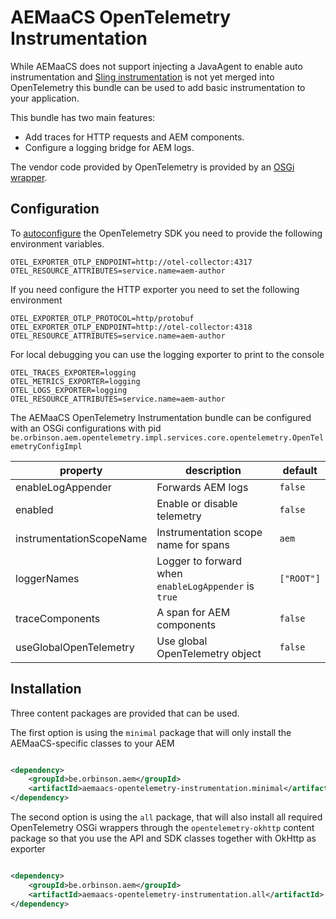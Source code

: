 # AEMaaCS OpenTelemetry Instrumentation

While AEMaaCS does not support injecting a JavaAgent to enable auto instrumentation
and [Sling instrumentation](https://github.com/open-telemetry/opentelemetry-java-instrumentation/pull/9469) is not yet
merged into OpenTelemetry this bundle can be used to add basic instrumentation to your application.

This bundle has two main features:

* Add traces for HTTP requests and AEM components.
* Configure a logging bridge for AEM logs.

The vendor code provided by OpenTelemetry is provided by
an [OSGi wrapper](https://github.com/orbinson/opentelemetry-osgi-wrappers).

## Configuration

To [autoconfigure](https://github.com/open-telemetry/opentelemetry-java/blob/main/sdk-extensions/autoconfigure/README.md)
the OpenTelemetry SDK you need to provide the following environment variables.

```text
OTEL_EXPORTER_OTLP_ENDPOINT=http://otel-collector:4317
OTEL_RESOURCE_ATTRIBUTES=service.name=aem-author
```

If you need configure the HTTP exporter you need to set the following environment

```text
OTEL_EXPORTER_OTLP_PROTOCOL=http/protobuf
OTEL_EXPORTER_OTLP_ENDPOINT=http://otel-collector:4318
OTEL_RESOURCE_ATTRIBUTES=service.name=aem-author
```

For local debugging you can use the logging exporter to print to the console

```text
OTEL_TRACES_EXPORTER=logging
OTEL_METRICS_EXPORTER=logging
OTEL_LOGS_EXPORTER=logging
OTEL_RESOURCE_ATTRIBUTES=service.name=aem-author
```

The AEMaaCS OpenTelemetry Instrumentation bundle can be configured with an OSGi configurations with
pid `be.orbinson.aem.opentelemetry.impl.services.core.opentelemetry.OpenTelemetryConfigImpl`

| property                 | description                                          | default    |
|--------------------------|------------------------------------------------------|------------|
| enableLogAppender        | Forwards AEM logs                                    | `false`    |
| enabled                  | Enable or disable telemetry                          | `false`    |
| instrumentationScopeName | Instrumentation scope name for spans                 | `aem`      |
| loggerNames              | Logger to forward when `enableLogAppender` is `true` | `["ROOT"]` |
| traceComponents          | A span for AEM components                            | `false`    |
| useGlobalOpenTelemetry   | Use global OpenTelemetry object                      | `false`    |

## Installation

Three content packages are provided that can be used.

The first option is using the `minimal` package that will only install the AEMaaCS-specific classes to your AEM

```xml

<dependency>
    <groupId>be.orbinson.aem</groupId>
    <artifactId>aemaacs-opentelemetry-instrumentation.minimal</artifactId>
</dependency>
```

The second option is using the `all` package, that will also install all required OpenTelemetry OSGi wrappers through
the `opentelemetry-okhttp` content package so that you use the API and SDK classes together with OkHttp as exporter

```xml

<dependency>
    <groupId>be.orbinson.aem</groupId>
    <artifactId>aemaacs-opentelemetry-instrumentation.all</artifactId>
</dependency>
```
